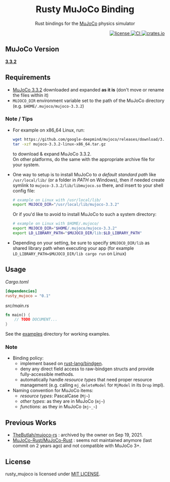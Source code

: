 <div align="center">
    <h1>Rusty MuJoCo Binding</h1>
    <p>Rust bindings for the <a href="https://mujoco.org">MuJoCo</a> physics simulator</p>
</div>

<div align="right">
    <a href="https://github.com/rust-control/rusty_mujoco/blob/main/LICENSE">
        <img alt="license" src="https://img.shields.io/crates/l/rusty_mujoco.svg"/>
    </a>
    <a href="https://github.com/rust-control/rusty_mujoco/actions">
        <img alt="CI" src="https://github.com/rust-control/rusty_mujoco/actions/workflows/CI.yml/badge.svg?branch=main"/>
    </a>
    <a href="https://crates.io/crates/rusty_mujoco">
        <img alt="crates.io" src="https://img.shields.io/crates/v/rusty_mujoco.svg"/>
    </a>
</div>

## MuJoCo Version

[**3.3.2**](https://github.com/google-deepmind/mujoco/releases/tag/3.3.2)

## Requirements

- [MuJoCo 3.3.2](https://github.com/google-deepmind/mujoco/releases/tag/3.3.2) downloaded
  and expanded **as it is** (don't move or rename the files within it)
- `MUJOCO_DIR` environment variable set to the path of the MuJoCo directory (e.g. `$HOME/.mujoco/mujoco-3.3.2`)

### Note / Tips

- For example on x86_64 Linux, run:
  ```sh
  wget https://github.com/google-deepmind/mujoco/releases/download/3.3.2/mujoco-3.3.2-linux-x86_64.tar.gz
  tar -xzf mujoco-3.3.2-linux-x86_64.tar.gz
  ```
  to download & expand MuJoCo 3.3.2.\
  On other platforms, do the same with the appropriate archive file for your system.
  
- One way to setup is to install MuJoCo to _a default standard path_ like `/usr/local/lib/`
  (or a folder in _PATH_ on Windows), then if needed create symlink to `mujoco-3.3.2/lib/libmujoco.so` there,
  and insert to your shell config file:
  ```sh
  # example on Linux with /usr/local/lib/
  export MUJOCO_DIR="/usr/local/lib/mujoco-3.3.2"
  ```
  Or if you'd like to avoid to install MuJoCo to such a system directory:
  ```sh
  # example on Linux with $HOME/.mujoco/
  export MUJOCO_DIR="$HOME/.mujoco/mujoco-3.3.2"
  export LD_LIBRARY_PATH="$MUJOCO_DIR/lib:$LD_LIBRARY_PATH"
  ```
  
- Depending on your setting, be sure to specify `$MUJOCO_DIR/lib` as shared library path
  when executing your app (for example `LD_LIBRARY_PATH=$MUJOCO_DIR/lib cargo run` on Linux)

## Usage

*Cargo.toml*
```toml
[dependencies]
rusty_mujoco = "0.1"
```

*src/main.rs*
```rust
fn main() {
    // TODO DOCUMENT...
}
```

See the [examples](./examples) directory for working examples.

### Note

- Binding policy:
  - implement based on [rust-lang/bindgen](https://github.com/rust-lang/rust-bindgen).
  - deny any direct field access to raw-bindgen structs and provide fully-accessible methods.
  - automatically handle *resource types* that need proper resource management
    (e.g. calling `mj_deleteModel` for `MjModel` in its `Drop` impl).
- Naming convention for MuJoCo items:
  - *resource types*: PascalCase (`Mj~`)
  - *other types*: as they are in MuJoCo (`mj~`)
  - *functions*: as they in MuJoCo (`mj~_~`)

## Previous Works

- [TheButlah/mujoco-rs](https://github.com/TheButlah/mujoco-rs)
  : archived by the owner on Sep 19, 2021.
- [MuJoCo-Rust/MuJoCo-Rust](https://github.com/MuJoCo-Rust/MuJoCo-Rust)
  : seems not maintained anymore (last commit on 2 years ago) and not compatible with MuJoCo 3+.

## License

rusty_mujoco is licensed under [MIT LICENSE](https://github.com/rust-control/rusty_mujoco/blob/main/LICENSE).

